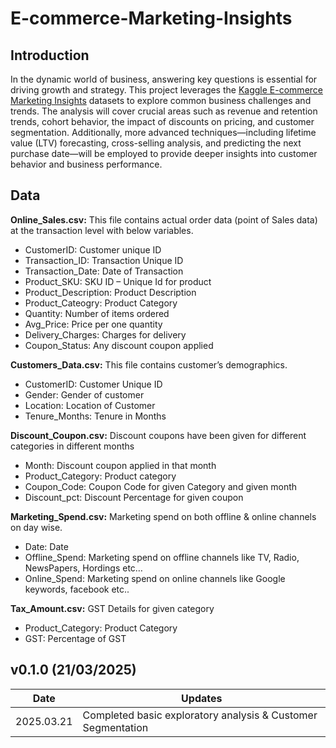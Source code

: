 # E-commerce-Marketing-Insights

## Introduction
In the dynamic world of business, answering key questions is essential for driving growth and strategy. This project leverages the [Kaggle E-commerce Marketing Insights](https://www.kaggle.com/datasets/rishikumarrajvansh/marketing-insights-for-e-commerce-company) datasets to explore common business challenges and trends. The analysis will cover crucial areas such as revenue and retention trends, cohort behavior, the impact of discounts on pricing, and customer segmentation. Additionally, more advanced techniques—including lifetime value (LTV) forecasting, cross-selling analysis, and predicting the next purchase date—will be employed to provide deeper insights into customer behavior and business performance.

## Data
**Online_Sales.csv:** This file contains actual order data (point of Sales data) at the transaction level with
below variables.
- CustomerID: Customer unique ID
- Transaction_ID: Transaction Unique ID
- Transaction_Date: Date of Transaction
- Product_SKU: SKU ID – Unique Id for product
- Product_Description: Product Description
- Product_Cateogry: Product Category
- Quantity: Number of items ordered
- Avg_Price: Price per one quantity
- Delivery_Charges: Charges for delivery
- Coupon_Status: Any discount coupon applied

 
**Customers_Data.csv:** This file contains customer’s demographics.
- CustomerID: Customer Unique ID
- Gender: Gender of customer
- Location: Location of Customer
- Tenure_Months: Tenure in Months

**Discount_Coupon.csv:** Discount coupons have been given for different categories in different
months
- Month: Discount coupon applied in that month
- Product_Category: Product category
- Coupon_Code: Coupon Code for given Category and given month
- Discount_pct: Discount Percentage for given coupon

**Marketing_Spend.csv:** Marketing spend on both offline & online channels on day wise.
- Date: Date
- Offline_Spend: Marketing spend on offline channels like TV, Radio, NewsPapers, Hordings etc…
- Online_Spend: Marketing spend on online channels like Google keywords, facebook etc..


**Tax_Amount.csv:** GST Details for given category
- Product_Category: Product Category
- GST: Percentage of GST


## v0.1.0 (21/03/2025)
| Date | Updates | 
|----------|----------|
| 2025.03.21   | Completed basic exploratory analysis & Customer Segmentation  | 
